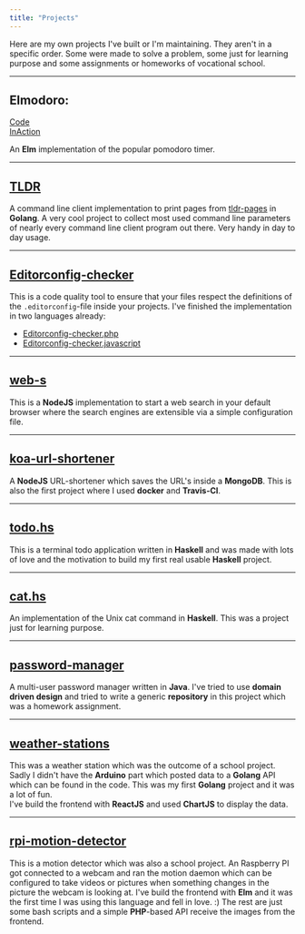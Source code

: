 ```yaml
---
title: "Projects"
---
```


Here are my own projects I've built or I'm maintaining.
They aren't in a specific order. Some were made to solve a problem, some 
just for learning purpose and some assignments or homeworks of vocational 
school.

---

## Elmodoro:
[Code](https://github.com/mstruebing/elmodoro)  
[InAction](https://pomodoro.maex.me/)

An __Elm__ implementation of the popular pomodoro timer.

---

## [TLDR](https://github.com/mstruebing/tldr)

A command line client implementation to print pages from 
[tldr-pages](https://github.com/tldr-pages/tldr) in __Golang__.
A very cool project to collect most used command line parameters of nearly 
every command line client program out there. Very handy in day to day usage.

---

## [Editorconfig-checker](https://github.com/editorconfig-checker)

This is a code quality tool to ensure that your files respect the definitions of
the `.editorconfig`-file inside your projects.
I've finished the implementation in two languages already:

* [Editorconfig-checker.php](https://github.com/editorconfig-checker/editorconfig-checker.php)
* [Editorconfig-checker.javascript](https://github.com/editorconfig-checker/editorconfig-checker.javascript)

---

## [web-s](https://github.com/mstruebing/web-s)

This is a __NodeJS__ implementation to start a web search in your 
default browser where the search engines are extensible via a 
simple configuration file.

---

## [koa-url-shortener](https://github.com/mstruebing/koa-url-shortener)

A __NodeJS__ URL-shortener which saves the URL's inside a __MongoDB__.
This is also the first project where I used __docker__ and __Travis-CI__.

---

## [todo.hs](https://github.com/mstruebing/todo.hs)
This is a terminal todo application written in __Haskell__ and was made 
with lots of love and the motivation to build my first real usable __Haskell__ 
project.

---

## [cat.hs](https://github.com/mstruebing/cat.hs)
An implementation of the Unix cat command in __Haskell__.
This was a project just for learning purpose.

---

## [password-manager](https://github.com/mstruebing/password-manager)

A multi-user password manager written in __Java__. 
I've tried to use __domain driven design__ and tried to write a generic 
__repository__ in this project which was a homework assignment.

---

## [weather-stations](https://github.com/mstruebing/weather-station)

This was a weather station which was the outcome of a school project.
Sadly I didn't have the __Arduino__ part which posted data to a __Golang__ 
API which can be found in the code. This was my first __Golang__ project 
and it was a lot  of fun.  
I've build the frontend with __ReactJS__ and used __ChartJS__ to display the 
data.

---

## [rpi-motion-detector](https://github.com/mstruebing/rpi-motion-detector)

This is a motion detector which was also a school project.
An Raspberry PI got connected to a webcam and ran the motion daemon which 
can be configured to take videos or pictures when something 
changes in the picture the webcam is looking at.
I've build the frontend with __Elm__ and it was the first time I was using 
this language and fell in love. :) The rest are just some bash scripts and 
a simple __PHP__-based API receive the images from the frontend.
